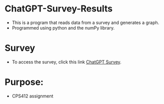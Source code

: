 # ChatGPT-Survey-Results
- This is a program that reads data from a survey and generates a graph. 
- Programmed using python and the numPy library. 

# Survey
- To access the survey, click this link [ChatGPT Survey](https://forms.gle/CVH2ucVJkqvs3SqB7).

# Purpose: 
- CPS412 assignment

